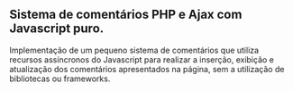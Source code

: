 ## Sistema de comentários PHP e Ajax com Javascript puro.

Implementação de um pequeno sistema de comentários que utiliza recursos assíncronos do Javascript para realizar a inserção, exibição e atualização dos comentários apresentados na página, sem a utilização de bibliotecas ou frameworks.

